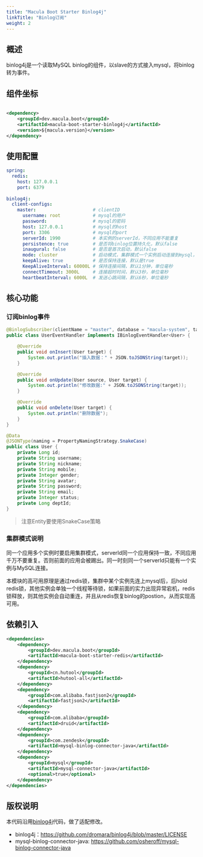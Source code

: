 ```yaml
---
title: "Macula Boot Starter Binlog4j"
linkTitle: "Binlog订阅"
weight: 2
---
```


## 概述

binlog4j是一个读取MySQL binlog的组件，以slave的方式接入mysql，将binlog转为事件。



## 组件坐标

```xml

<dependency>
    <groupId>dev.macula.boot</groupId>
    <artifactId>macula-boot-starter-binlog4j</artifactId>
    <version>${macula.version}</version>
</dependency>
```



## 使用配置

```yaml
spring:
  redis:
    host: 127.0.0.1
    port: 6379
    
binlog4j:
  client-configs:
    master:                     # clientID
      username: root            # mysql的用户
      password:                 # mysql的密码
      host: 127.0.0.1           # mysql的host
      port: 3306                # mysql的port
      serverId: 1990            # 本实例的serverId，不同应用不能重复
      persistence: true         # 是否将binlog位置持久化，默认false
      inaugural: false          # 是否是首次启动，默认false
      mode: cluster             # 启动模式，集群模式一个实例启动连接到mysql，其他standby，默认standalone
      keepAlive: true           # 是否保持连接，默认是true
      KeepAliveInterval: 60000L # 保持连接间隔，默认1分钟，单位毫秒
      connectTimeout: 3000L     # 连接超时时间，默认3秒，单位毫秒
      heartbeatInterval: 6000L  # 发送心跳间隔，默认6秒，单位毫秒  
```



## 核心功能

### 订阅binlog事件

```java
@BinlogSubscriber(clientName = "master", database = "macula-system", table ="sys_user")
public class UserEventHandler implements IBinlogEventHandler<User> {

    @Override
    public void onInsert(User target) {
        System.out.println("插入数据：" + JSON.toJSONString(target));
    }

    @Override
    public void onUpdate(User source, User target) {
        System.out.println("修改数据:" + JSON.toJSONString(target));
    }

    @Override
    public void onDelete(User target) {
        System.out.println("删除数据");
    }
}

@Data
@JSONType(naming = PropertyNamingStrategy.SnakeCase)
public class User {
    private Long id;
    private String username;
    private String nickname;
    private String mobile;
    private Integer gender;
    private String avatar;
    private String password;
    private String email;
    private Integer status;
    private Long deptId;
}
```
> 注意Entity要使用SnakeCase策略



### 集群模式说明

同一个应用多个实例时要启用集群模式，serverId同一个应用保持一致，不同应用千万不要重复。否则前面的应用会被踢出。同一时刻同一个serverId只能有一个实例与MySQL连接。

本模块的高可用原理是通过redis锁，集群中某个实例先连上mysql后，后hold redis锁，其他实例会单独一个线程等待锁，如果前面的实力出现异常宕机，redis锁释放，则其他实例会自动重连，并且从redis恢复binlog的postion，从而实现高可用。



## 依赖引入

```xml
<dependencies>
    <dependency>
        <groupId>dev.macula.boot</groupId>
        <artifactId>macula-boot-starter-redis</artifactId>
    </dependency>
    <dependency>
        <groupId>cn.hutool</groupId>
        <artifactId>hutool-all</artifactId>
    </dependency>
    <dependency>
        <groupId>com.alibaba.fastjson2</groupId>
        <artifactId>fastjson2</artifactId>
    </dependency>
    <dependency>
        <groupId>com.alibaba</groupId>
        <artifactId>druid</artifactId>
    </dependency>
    <dependency>
        <groupId>com.zendesk</groupId>
        <artifactId>mysql-binlog-connector-java</artifactId>
    </dependency>
    <dependency>
        <groupId>mysql</groupId>
        <artifactId>mysql-connector-java</artifactId>
        <optional>true</optional>
    </dependency>
</dependencies>
```



## 版权说明

本代码沿用[binlog4j](https://github.com/dromara/binlog4j)代码，做了适配修改。
- binlog4j：https://github.com/dromara/binlog4j/blob/master/LICENSE
- mysql-binlog-connector-java: https://github.com/osheroff/mysql-binlog-connector-java